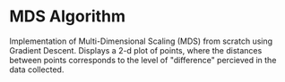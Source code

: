 # MDS Algorithm

Implementation of Multi-Dimensional Scaling (MDS) from scratch using Gradient Descent. Displays a 2-d plot of points, where the distances between
points corresponds to the level of "difference" percieved in the data collected.
